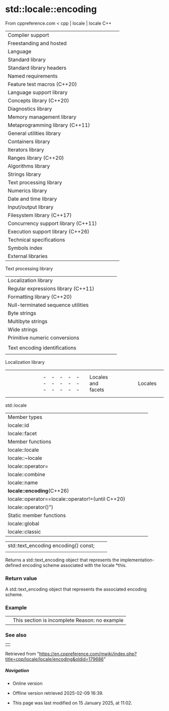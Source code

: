 # std::locale::encoding

From cppreference.com
< cpp‎ | locale‎ | locale
C++

|  |  |  |  |  |
| --- | --- | --- | --- | --- |
| Compiler support | | | | |
| Freestanding and hosted | | | | |
| Language | | | | |
| Standard library | | | | |
| Standard library headers | | | | |
| Named requirements | | | | |
| Feature test macros (C++20) | | | | |
| Language support library | | | | |
| Concepts library (C++20) | | | | |
| Diagnostics library | | | | |
| Memory management library | | | | |
| Metaprogramming library (C++11) | | | | |
| General utilities library | | | | |
| Containers library | | | | |
| Iterators library | | | | |
| Ranges library (C++20) | | | | |
| Algorithms library | | | | |
| Strings library | | | | |
| Text processing library | | | | |
| Numerics library | | | | |
| Date and time library | | | | |
| Input/output library | | | | |
| Filesystem library (C++17) | | | | |
| Concurrency support library (C++11) | | | | |
| Execution support library (C++26) | | | | |
| Technical specifications | | | | |
| Symbols index | | | | |
| External libraries | | | | |

Text processing library

|  |  |  |  |  |
| --- | --- | --- | --- | --- |
| Localization library | | | | |
| Regular expressions library (C++11) | | | | |
| Formatting library (C++20) | | | | |
| Null-terminated sequence utilities | | | | |
| Byte strings | | | | |
| Multibyte strings | | | | |
| Wide strings | | | | |
| Primitive numeric conversions | | | | |
| |  |  |  |  |  | | --- | --- | --- | --- | --- | | to_chars(C++17) | | | | | | to_chars_result(C++17) | | | | | | from_chars(C++17) | | | | | | from_chars_result(C++17) | | | | | | chars_format(C++17) | | | | | |
| Text encoding identifications | | | | |
| |  |  |  |  |  | | --- | --- | --- | --- | --- | | text_encoding(C++26) | | | | | |

Localization library

|  |  |  |  |  |  |  |  |  |  |  |  |  |  |  |  |  |  |  |  |  |  |  |  |  |  |  |  |  |  |  |  |  |  |  |  |  |  |  |  |  |  |  |  |  |  |  |  |  |  |  |  |  |  |  |  |  |  |  |  |  |  |  |  |  |  |  |  |  |  |  |  |  |  |  |  |  |  |  |  |  |  |  |  |  |  |  |  |  |  |  |  |  |  |  |  |  |  |  |  |  |  |  |  |  |  |  |  |  |  |  |  |  |  |  |  |  |  |  |  |  |  |  |  |  |  |  |  |  |  |  |  |  |  |  |  |  |  |  |  |  |  |  |  |  |  |  |  |  |  |  |  |  |  |  |  |  |  |  |  |  |  |  |  |  |  |  |  |  |  |  |  |  |  |  |  |  |  |  |  |  |  |  |  |  |  |  |  |  |  |  |  |  |  |  |  |  |  |  |  |  |  |  |  |  |  |  |  |  |  |  |  |  |  |  |  |  |  |  |  |  |  |  |  |  |  |  |  |  |  |  |  |  |  |  |  |  |  |  |  |  |  |  |  |  |  |  |  |  |  |  |  |  |  |  |  |  |  |  |  |  |  |  |  |  |  |  |  |  |  |  |  |  |  |  |  |  |  |  |  |  |  |  |  |  |  |  |  |  |  |  |  |  |  |  |  |  |  |  |  |  |  |  |  |  |  |  |  |  |  |  |  |  |  |  |  |  |  |  |  |  |  |  |  |  |  |  |  |  |  |  |  |  |  |  |  |  |  |  |  |  |  |  |  |  |  |  |  |  |  |  |  |  |  |  |  |  |  |  |  |  |  |  |  |  |  |  |  |
| --- | --- | --- | --- | --- | --- | --- | --- | --- | --- | --- | --- | --- | --- | --- | --- | --- | --- | --- | --- | --- | --- | --- | --- | --- | --- | --- | --- | --- | --- | --- | --- | --- | --- | --- | --- | --- | --- | --- | --- | --- | --- | --- | --- | --- | --- | --- | --- | --- | --- | --- | --- | --- | --- | --- | --- | --- | --- | --- | --- | --- | --- | --- | --- | --- | --- | --- | --- | --- | --- | --- | --- | --- | --- | --- | --- | --- | --- | --- | --- | --- | --- | --- | --- | --- | --- | --- | --- | --- | --- | --- | --- | --- | --- | --- | --- | --- | --- | --- | --- | --- | --- | --- | --- | --- | --- | --- | --- | --- | --- | --- | --- | --- | --- | --- | --- | --- | --- | --- | --- | --- | --- | --- | --- | --- | --- | --- | --- | --- | --- | --- | --- | --- | --- | --- | --- | --- | --- | --- | --- | --- | --- | --- | --- | --- | --- | --- | --- | --- | --- | --- | --- | --- | --- | --- | --- | --- | --- | --- | --- | --- | --- | --- | --- | --- | --- | --- | --- | --- | --- | --- | --- | --- | --- | --- | --- | --- | --- | --- | --- | --- | --- | --- | --- | --- | --- | --- | --- | --- | --- | --- | --- | --- | --- | --- | --- | --- | --- | --- | --- | --- | --- | --- | --- | --- | --- | --- | --- | --- | --- | --- | --- | --- | --- | --- | --- | --- | --- | --- | --- | --- | --- | --- | --- | --- | --- | --- | --- | --- | --- | --- | --- | --- | --- | --- | --- | --- | --- | --- | --- | --- | --- | --- | --- | --- | --- | --- | --- | --- | --- | --- | --- | --- | --- | --- | --- | --- | --- | --- | --- | --- | --- | --- | --- | --- | --- | --- | --- | --- | --- | --- | --- | --- | --- | --- | --- | --- | --- | --- | --- | --- | --- | --- | --- | --- | --- | --- | --- | --- | --- | --- | --- | --- | --- | --- | --- | --- | --- | --- | --- | --- | --- | --- | --- | --- | --- | --- | --- | --- | --- | --- | --- | --- | --- | --- | --- | --- | --- | --- | --- | --- | --- | --- | --- | --- | --- | --- | --- | --- | --- | --- | --- | --- | --- | --- | --- | --- | --- | --- | --- | --- | --- | --- | --- | --- | --- | --- | --- | --- | --- | --- | --- | --- | --- | --- | --- | --- | --- | --- | --- | --- | --- | --- | --- | --- | --- | --- | --- |
| |  |  |  |  |  | | --- | --- | --- | --- | --- | | Locales and facets | | | | | | Locales | | | | | | has_facet | | | | | | use_facet | | | | | | locale | | | | | | Facet category base classes | | | | | | ctype_base | | | | | | codecvt_base | | | | | | messages_base | | | | | | time_base | | | | | | money_base | | | | | | ctype facets | | | | | | ctype | | | | | | ctype<char> | | | | | | ctype_byname | | | | | | codecvt | | | | | | codecvt_byname | | | | | | numeric facets | | | | | | num_get | | | | | | num_put | | | | | | numpunct | | | | | | numpunct_byname | | | | | | collate facets | | | | | | collate | | | | | | collate_byname | | | | | | time facets | | | | | | time_get | | | | | | time_put | | | | | | time_get_byname | | | | | | time_put_byname | | | | | | |  |  |  |  |  | | --- | --- | --- | --- | --- | | monetary facets | | | | | | money_get | | | | | | money_put | | | | | | moneypunct | | | | | | moneypunct_byname | | | | | | messages facets | | | | | | messages | | | | | | messages_byname | | | | | | Character classification and conversion | | | | | | Character classification | | | | | | |  |  |  |  |  |  |  |  |  |  |  |  |  |  |  |  |  |  |  |  |  |  |  |  |  |  |  |  |  |  |  |  |  |  |  |  |  |  |  |  |  |  |  |  |  |  |  |  |  |  |  |  |  |  |  |  |  |  |  |  |  |  |  |  | | --- | --- | --- | --- | --- | --- | --- | --- | --- | --- | --- | --- | --- | --- | --- | --- | --- | --- | --- | --- | --- | --- | --- | --- | --- | --- | --- | --- | --- | --- | --- | --- | --- | --- | --- | --- | --- | --- | --- | --- | --- | --- | --- | --- | --- | --- | --- | --- | --- | --- | --- | --- | --- | --- | --- | --- | --- | --- | --- | --- | --- | --- | --- | --- | | |  |  |  |  |  | | --- | --- | --- | --- | --- | | isspace | | | | | | iscntrl | | | | | | isupper | | | | | | |  |  |  |  |  | | --- | --- | --- | --- | --- | | islower | | | | | | isalpha | | | | | | ispunct | | | | | | |  |  |  |  |  | | --- | --- | --- | --- | --- | | isdigit | | | | | | isxdigit | | | | | | isalnum | | | | | | |  |  |  |  |  | | --- | --- | --- | --- | --- | | isblank(C++11) | | | | | | isprint | | | | | | isgraph | | | | | | | | Character conversions | | | | | | |  |  |  |  |  |  |  |  |  |  |  |  | | --- | --- | --- | --- | --- | --- | --- | --- | --- | --- | --- | --- | | |  |  |  |  |  | | --- | --- | --- | --- | --- | | toupper | | | | | | |  |  |  |  |  | | --- | --- | --- | --- | --- | | tolower | | | | | | | | String and stream conversions | | | | | | wstring_convert(C++11/17/26\*) | | | | | | wbuffer_convert(C++11/17/26\*) | | | | | | Unicode conversion facets | | | | | | codecvt_utf8(C++11/17/26\*) | | | | | | codecvt_utf16(C++11/17/26\*) | | | | | | codecvt_utf8_utf16(C++11/17/26\*) | | | | | | codecvt_mode(C++11/17/26\*) | | | | | | C library locales | | | | | | |  |  |  |  |  |  |  |  |  |  |  |  |  |  |  |  |  |  |  |  |  |  |  |  |  |  |  |  |  |  |  |  |  |  |  |  |  | | --- | --- | --- | --- | --- | --- | --- | --- | --- | --- | --- | --- | --- | --- | --- | --- | --- | --- | --- | --- | --- | --- | --- | --- | --- | --- | --- | --- | --- | --- | --- | --- | --- | --- | --- | --- | --- | | |  |  |  |  |  | | --- | --- | --- | --- | --- | | LC_ALLLC_COLLATELC_CTYPELC_MONETARYLC_NUMERICLC_TIME | | | | | | |  |  |  |  |  | | --- | --- | --- | --- | --- | | setlocale | | | | | | localeconv | | | | | | lconv | | | | | |  | | | | | |  | | | | | |  | | | | | | | |

std::locale

|  |  |  |  |  |
| --- | --- | --- | --- | --- |
| Member types | | | | |
| locale::id | | | | |
| locale::facet | | | | |
| Member functions | | | | |
| locale::locale | | | | |
| locale::~locale | | | | |
| locale::operator= | | | | |
| locale::combine | | | | |
| locale::name | | | | |
| ****locale::encoding****(C++26) | | | | |
| locale::operator==locale::operator!=(until C++20) | | | | |
| locale::operator()") | | | | |
| Static member functions | | | | |
| locale::global | | | | |
| locale::classic | | | | |

|  |  |  |
| --- | --- | --- |
| std::text_encoding encoding() const; |  |  |
|  |  |  |

Returns a std::text_encoding object that represents the implementation-defined encoding scheme associated with the locale \*this.

### Return value

A std::text_encoding object that represents the associated encoding scheme.

### Example

|  |  |
| --- | --- |
|  | This section is incomplete Reason: no example |

### See also

|  |
| --- |
|  |

Retrieved from "<https://en.cppreference.com/mwiki/index.php?title=cpp/locale/locale/encoding&oldid=179686>"

##### Navigation

- Online version
- Offline version retrieved 2025-02-09 16:39.

- This page was last modified on 15 January 2025, at 11:02.